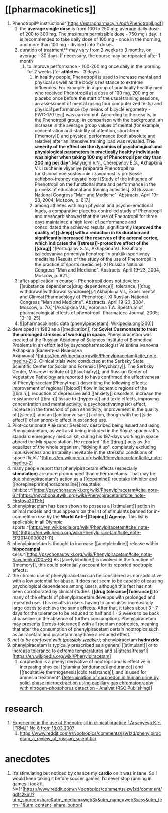 # [[pharmacokinetics]]
1. Phenotropil® instructions^[https://extrapharmacy.ru/pdf/Phenotropil.pdf]
	1. the **average single dose** is from 100 to 250 mg; average daily dose of 200 to 300 mg. The maximum permissible dose - 750 mg / day. It is recommended to take daily dose of 100 mg - once in the morning, and more than 100 mg - divided into 2 doses.
	2. duration of treatment** may vary from 2 weeks to 3 months, on average - 30 days. If necessary, the course may be repeated after 1 month
		1. to improve performance - 100-200 mg once daily in the morning for 2 weeks (for **athletes** - 3 days)
			1. In healthy people, Phenotropil is used to increase mental and physical as well as the body's resistance to extreme influences. For example, in a group of practically healthy men who received Phenotropil at a dose of 100 mg, 200 mg or placebo once before the start of the usual training sessions, an assessment of mental (using four computerized tests) and physical performance (by means of bicycle ergometry - PWC-170 test) was carried out. According to the results, in the Phenotropil group, in comparison with the background, an increase in the average group values of mental (for example, concentration and stability of attention, short-term [[memory]]) and physical performance (both absolute and relative) after an intensive training load was revealed. **The severity of the effect on the dynamics of psychological and physiological parameters in practically healthy individuals was higher when taking 100 mg of Phenotropil per day than 200 mg per day**^[Malyugin V.N., Cherepanov E.G., Akhapkina V.I. Izuchenie vliyaniye preparata Phenotropil na funktsional'noe sostoyanie i zavodnost' v protsesse uchebno-trebnoy deyatel'nosti [Study of the influence of Phenotropil on the functional state and performance in the process of educational and training activities]. XI Russian National Congress "Man and Medicine". Abstracts. April 19–23, 2004, Moscow, p. 617.]
			2. among athletes with high physical and psycho-emotional loads, a comparative placebo-controlled study of Phenotropil and mesocarb showed that the use of Phenotropil for three days maintained a high level of performance and consolidated the achieved results, significantly **improved the quality of [[sleep]] with a reduction in its duration and significantly increased the reserves of the adrenal cortex, which indicates the [[stress]]-protective effect of the [[drug]]**.^[Portugalov S.N., Akhapkina V.I. Rezul'taty issledovaniya primeniya Fenotropil v praktiki sportivnoy meditsina [Results of the study of the use of Phenotropil in the practice of sports medicine]. XI Russian National Congress "Man and Medicine". Abstracts. April 19–23, 2004, Moscow, p. 621.]
	3. after application in course - Phenotropil does not develop [[substance dependence|drug dependence]], tolerance, [[drug withdrawal|withdrawal syndrome]].^[Akhapkina V.I., Experimental and Clinical Pharmacology of Phenotropil. XI Russian National Congress "Man and Medicine". Abstracts. April 19-23, 2004, Moscow, p. 70.]^[Akhapkina V.I., Voronina T.A. Spectrum of pharmacological effects of phenotropil. Pharmateca Journal, 2005; 13: 19–25]
	4. ![[pharmacokinetic data (phenylpiracetam), Wikipedia.png|200]]
2. developed in 1983 as a [[medication]] for **Soviet Cosmonauts to treat the prolonged stresses of working in space**. Phenylpiracetam was created at the Russian Academy of Sciences Institute of Biomedical Problems in an effort led by psychopharmacologist Valentina Ivanovna Akhapkina (Валентина Ивановна Ахапкина).^[https://en.wikipedia.org/wiki/Phenylpiracetam#cite_note-mediru-2]
	2. Clinical trials were conducted at the Serbsky State Scientific Center for Social and Forensic [[Psychiatry]]. The Serbsky Center, Moscow Institute of [[Psychiatry]], and Russian Center of Vegetative Pathology are reported to have confirmed the effectiveness of Phenylpiracetam(Phenytropil) describing the following effects: improvement of regional [[blood]] flow in ischemic regions of the [[brain]], reduction of depressive and [[anxiety]] disorders, increase the resistance of [[brain]] tissue to [[hypoxia]] and toxic effects, improving concentration and mental activity, a psychoactivating(sic) effect, increase in the threshold of pain sensitivity, improvement in the quality of [[sleep]], and an [[anticonvulsant]] action, though with the [[side effect]] of an anorexic effect in extended use.
3. Pilot-cosmonaut Aleksandr Serebrov described being issued and using Phenylpiracetam, as well as it being included in the Soyuz spacecraft's standard emergency medical kit, during his 197-days working in space aboard the Mir space station. He reported "the [[drug]] acts as the equalizer of the whole organism, "tidying it up", completely excluding impulsiveness and irritability inevitable in the stressful conditions of space flight."^[https://en.wikipedia.org/wiki/Phenylpiracetam#cite_note-mediru-2]
4. many people report that phenylpiracetam effects (especially **stimulation**) are more pronounced than other racetams. That may be due phenypiracetam's action as a [[dopamine]] reuptake inhibitor and [[norepinephrine|noradrenaline]] reuptake inhibitor.^[https://psychonautwiki.org/wiki/Phenylpiracetam#cite_note-6]^[https://psychonautwiki.org/wiki/Phenylpiracetam#cite_note-Firstova2011-5]
5. phenylpiracetam has been shown to possess a [[stimulant]] action in animal models and thus appears on the list of stimulants banned for in-competition use by the **World Anti-[[Doping]] Agency**. This list is applicable in all Olympic sports.^[https://en.wikipedia.org/wiki/Phenylpiracetam#cite_note-16]^[https://en.wikipedia.org/wiki/Phenylpiracetam#cite_note-EP20140000021-11]
6. phenylpiracetam is thought to increase [[acetylcholine]] release within **hippocampal** cells.^[https://psychonautwiki.org/wiki/Phenylpiracetam#cite_note-Savchenko2005-8] As [[acetylcholine]] is involved in the function of [[memory]], this could potentially account for its reported nootropic effects.
7. the chronic use of phenylpiracetam can be considered as non-addictive with a low potential for abuse. It does not seem to be capable of causing psychological dependence among users, although this fact has not been corroborated by clinical studies. **[[drug tolerance|Tolerance]]** to many of the effects of phenylpiracetam develops with prolonged and repeated use. This results in users having to administer increasingly large doses to achieve the same effects. After that, it takes about 3 - 7 days for the tolerance to be reduced to half and 1 - 2 weeks to be back at baseline (in the absence of further consumption). Phenylpiracetam may presents [[cross-tolerance]] with all racetam nootropics, meaning that after the consumption of phenylpiracetam certain nootropics such as aniracetam and piracetam may have a reduced effect.
8. *not to be confused with ([possibly weaker](https://www.reddit.com/r/Nootropics/comments/19a59l4/comment/kijhr8o/?utm_source=share&utm_medium=web3x&utm_name=web3xcss&utm_term=1&utm_content=share_button))*; phenylpiracetam **hydrazide**
9. phenylpiracetam is typically prescribed as a general [[stimulant]] or to increase tolerance to extreme temperatures and s[[stress|tress^]][https://en.wikipedia.org/wiki/Phenylpiracetam]
	1. carphedon is a phenyl derivative of nootropil and is effective in increasing physical [[stamina (endurance)|endurance]] and [[facultative thermogenesis|cold resistance]], and is used for amnesia treatment^[[Determination of carphedon in human urine by solid-phase microextraction using capillary gas chromatography with nitrogen–phosphorus detection - Analyst (RSC Publishing)](https://pubs.rsc.org/en/content/articlelanding/1999/an/a906027h)]

# research
1. [Experience in the use of Phenotropil in clinical practice | Arsenyeva K.E. | "RMJ" No 6 from 18.03.2007](https://www.rmj.ru/articles/nevrologiya/Opyt_primeneniya_Fenotropila_v_klinicheskoy_praktike/)
	1. https://www.reddit.com/r/Nootropics/comments/jzw1zd/phenylpiracetam_a_review_of_russian_scientific/

# anecdotes
1. It’s stimulating but noticed by chance my **cardio** on it was insane. So I would keep taking it before soccer games, I’d never stop running in games I took it. N=1^[https://www.reddit.com/r/Nootropics/comments/jzw1zd/comment/gdfs2km/?utm_source=share&utm_medium=web3x&utm_name=web3xcss&utm_term=1&utm_content=share_button]